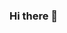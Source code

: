 ### Hi there 👋

<!--
**niloufareshghi/niloufareshghi** is a ✨ _special_ ✨ repository because its `README.md` (this file) appears on your GitHub profile.

### Welcome to my Github page
Hey, This is Niloufar Eshghi! 
Typing SVG

About me
I am a Ph.D. candidate in Biomedical Engineering specializing in data science and signal processing for health and wellness monitoring. My experience is extensive in FEM simulations, signal processing, data mining, coding with Python, MATLAB, and Fortran, as well as medical and assistive devices design and programming. I have conducted research in data analytics for health monitoring and extracting actionable information from various physiological time-series data using novel machine learning methods. My research experience and practical knowledge in machine learning and data science, background in mechanical engineering with focus on data analysis, and my knowledge in biomedical engineering, in addition to the long track record of successful and on-time project delivery have prepared me for working in multidisciplinary teams.

Programming Languages, Technologies and Tools


My Github account information is as follows:
	
STATS(THOPHES)

Contact Me
Feel free to contact me via the following links:

Farshid Sadeghian's LinkedIN  Farshid Sadeghian's Email  Farshid Sadeghian's instagram account Farshid Sadeghian's personal webpage Farshid Sadeghian's personal webpage


